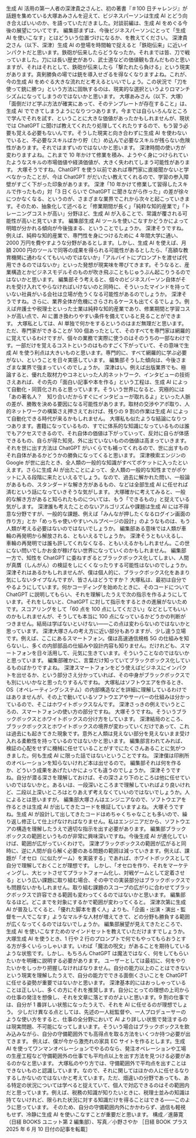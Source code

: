 ###

生成 AI 活用の第一人者の深津貴之さんと、初の著書『＃100 日チャレンジ』が話題を集めている大塚あみさんを迎えて、ビジネスパーソンは生成 AI とどう向き合えばいいのか、を語っていただきました。対談前編は、生成 AI をめぐる今後の展望についてです。
編集部まずは、今後ビジネスパーソンにとって「生成 AI を使いこなす」とはどういう位置づけになるか、を教えてください。
深津貴之さん（以下、深津）生成 AI の登場を時間軸で捉えると「鉄砲伝来」に近いインパクトだと思います。鉄砲が伝来したらどうなったか。それまでは皆、刀で戦っていました。刀には長い歴史があり、武士道などの価値観も含んだものと思いますが、それはそれとして、鉄砲が伝来したら「撃たれたら負ける」という現実があります。真剣勝負の場では銃を導入せざるを得なくなりますよね。これが、今の生成 AI をめぐる大きな流れだと考えるといいでしょう。この状況で「刀を使って銃に勝つ」という方法に固執するのは、現実的な選択というよりロマンチシズムになってしまうのではないかと思います。
大塚あみさん（以下、大塚）「面倒だけど学ぶ方法が確実にあって、そのテンプレートが存在すること」は、生成 AI でできてしまうようになりつつあります。今までは自らいろんなところで学んでそれを試す、ということに大きな価値があったかもしれませんが、現状では ChatGPT に聞けば教えてくれたり処理してくれたりするので、もう習う必要も覚える必要もないんです。そうした現実と向き合わずに生成 AI を使わないでいると、不必要なスキルばかり貯（た）め込んで必要なスキルが残らない危険性があります。それではまずいのではないかと思います。
深津時間の使い方が変わりますよね。これまで 10 年かけて修業を積み、ようやく身につけられていたようなスキルの市場価値や経済価値が、大きく失われてしまう可能性があります。
大塚そうですね。ChatGPT を使う以前であれば専門家に直接聞かないと学べなかったことが、今は ChatGPT がだいたい教えてくれるので、学習の参入障壁がすごく下がった印象があります。
深津「10 年かけて修業して習得したスキルで作ったもの」対「3 日くらいで ChatGPT に聞きながら作った」の差が徐々につかなくなる、というのが、さまざまな業界でこれから次々と起こっていきます。そのため、抽象化して述べると「修業期間が長く」「純粋な知的産業で」「トレーニングコストが高い」分野ほど、生成 AI が入ることで、常識が覆される可能性が高いと見ています。
編集部生成 AI ツールを使いこなすかどうかによって明暗が分かれる傾向が今後強まる、ということでしょうか。
深津そうですね。例えば、純粋な知的産業で、専門性を身につけるために 4 年間大学に通い、2000 万円を費やすような分野があるとします。しかし、生成 AI を使えば、月額 2000 円のツールで同等の成果を得られる可能性があるとしたら、「高額な教育機関に通わなくてもいいのではないか」「アルバイトにプロンプトを渡せば代用できるのではないか」といった発想が現実味を帯びてきます。そうなると、産業構造とかビジネスモデルそのものが吹き飛ぶこともじゅうぶん起こりうるのではないかと思います。
編集部そう考えると、個々のビジネスパーソン自体がそれを受け入れてやらなければいけないのと同時に、そういったマインドを持っていない社員がいる会社は立場が危うくなる可能性があるのでしょうか。
深津そうですね。さらに、業界全体が危機にさらされるケースも出てくるでしょう。例えば弁護士や税理士といった士業は純粋な知的産業であり、修業期間と学習コストが高い点で、AI に置き換わりやすい条件を備えていると見ることができます。
大塚私としては、AI 単独で何かをするというのはまだ無理だと思います。ただ、専門家ができることが 100 個あったとして、そのすべてを専門家は網羅的に覚えているわけですが、個々の業務で実際に使うのはそのうちの一部なわけです。一部だけを覚えるコストというのはものすごく下がっていて、その意味で生成 AI を使う利点は大きいものと思います。専門的に、すべて網羅的に学ぶ必要がない、ということを日々実感しています。
編集部そうした傾向は、今後さまざまな業界で強まっていくのでしょうか。
深津はい。例えば出版業界でも、極論すると、優れた取材力やコネといった人的ネットワーク、インタビューの技術さえあれば、その先の「面白い記事や本を作る」という工程は、生成 AI によって自動化・同質化されると思っています。そういう世界になると、究極的には「あの著名人？　知り合いだからすぐにインタビューが取れるよ」といった人脈の差が、勝敗を決める要因になる可能性があります。取材の交渉やアポ取り、人的ネットワークの構築さえ押さえておけば、残りの 9 割の作業は生成 AI によって自動化できる時代が来るかもしれません。
大塚私も似たような結論になりつつあります。書籍になっているもの、すでに体系的な知識になっているものは誰でもアクセスできるので、それ自体の価値は下がっていって、反対に自らが体感できるもの、自らが得た知見、外に出ていないものの価値は高まっていきます。それを世に出す方法は ChatGPT がいくらでも補ってくれるので、世に出すものそれ自体があるかどうかの勝負になってくると思います。
深津検索エンジンの Google が世に出たとき、全人類の一般的な知識がすべてポケットに入ったといえます。さらに生成 AI が出たことによって、全人類の一般的な知性までがポケットに入る段階に来たといえるでしょう。なので、過去に解かれた問い、一般論があるもの、スタンダードな解き方があるもの、などは全部生成 AI に任せれば済むという話になっていきそうな気がします。
大塚確かに考えてみると、一般的な解き方があると知られたものについては、もう「できるもの」と捉えている気がします。
深津誰も考えたことのないアルゴリズムや課題は生成 AI には不得意な分野ですが、一般的な課題、例えば「みんなが押したくなるログイン画面の作り方」とか「めっちゃ使いやすいヘルプページの設計」のようなものは、もう人類が考える必要はないのではないでしょうか。
編集部ある意味では人類が車輪の再発明から解放される、ともいえるでしょうか。
深津そうともいえるし、車輪の再発明では誰も許してくれなくなる、ともいえるかもしれません。この世にない問いでしかお金が稼げない世界になっていくのかもしれません。
編集部一方で、知性を ChatGPT に委ねすぎるとブラックボックス化してしまい、人間が真贋（しんがん）の検証をしにくくなったりする可能性はないのでしょうか。
深津それはあるかもしれませんが、僕は個人的に、ブラックボックス化をあまり気にしないタイプなんですが、皆さんはどうですか？
大塚私は、最初は自分でやるようにしています。何かコーディングを始めたときに、そのコードについて ChatGPT に説明してもらい、それを理解したうえで次の指示を作るようにしています。それをしないと、ChatGPT に対して指示をするときの進展がないためです。スコアリングをして「60 点を 100 点にしてください」などとしてもいいのかもしれませんが、そうしても本当に 100 点になっているかどうかの判断がつきません。結局は学ばないといけない――この点は変わらないのではないかと思っています。
深津大塚さんの考え方に近い部分もありますが、少し違う立場です。例えば、ここにあるスマートフォン。僕は高速通信規格 5G の仕組みを知らないし、多くの内部部品の仕組みや設計内容も知りません。だけれども、スマートフォンを日々活用して、元気に生きています。そういうことなのではないかと思っています。
編集部確かに、言葉だけ知っていてブラックボックス化しているものばかりですよね。
深津スマートフォンをどう使えばビジネスにインパクトを出せるか、という部分さえ分かっていれば、その中身がブラックボックスでも別にいいかなと思ったりするんですね。
大塚私はソフトウエアを作るとき、OS（オペレーティングシステム）の内部構造などを詳細に理解しているわけではありませんが、その上で動いているソフトウエアやサーバーの仕組みは分かっているので、そこはホワイトボックスなんです。
深津さっきの例えでいうところの、スマートフォンの使い方の部分ですね。
大塚そうですね。そういうブラックボックスとホワイトボックスの分け方をしています。
深津結局のところ、ブラックボックスとホワイトボックスの境界が変わっていくだけであって、これは過去にも起きてきた現象です。意外と人類は見えない部分を見えないまま受け入れる柔軟性を持っているのではないかと思います。
編集部言われてみれば、検証の心配をせずに機械に任せていることがすでにたくさんあることに気がつきました。何も生成 AI に限った話ではないということですね。
深津僕は印刷所のオペレーションを知らないけれど本は出せるので。
編集部それは何を作るか、どういう成果をあげたいかによっても違うのでしょうか。
深津そうですね。自分が潜る深さを理解しておけば、その深さより下のところは他に任せていいのではないかと。あるいは、一段深いところまで理解していればより良いけれど、二段以上深いところはとりあえず考えなくていいのではないでしょうか。人によるとは思いますが。
編集部大塚さんはエンジニアなので、ソフトウエアを作るときは生成 AI が出してきたコードを検証していますよね。
大塚そうですね。生成 AI が設計して出してきたコードはめちゃくちゃなことも多いので、繰り返し修正して仕上げなければなりません。私はエンジニアだから、ソフトウエアの構造を理解したうえで適切な指示を出す必要があります。
編集部ブラックボックスの範囲というものが非常に興味深いですね。今後生成 AI が進化していけば、範囲が広がっていくわけで。
深津ブラックボックスの範囲が広がると同時に、逆に人間が自ら解く必要のある問題の範囲は減っていきます。例えば、課題が「オセロ（に似たゲーム）を実装する」であれば、ホワイトボックスとして自分で理解しておくことが理想です。
しかし、「オセロを作り、それをマーケティングし、大ヒットさせてプラットフォーム化し、対戦ゲームとして定着させる」という広い課題に取り組む場合、その中での実装部分はブラックボックスでも問題ないかもしれません。取り組む課題のスコープの広がりに合わせてブラックボックスで許容できる範囲も変わってくるのではないかと思います。
編集部なるほど。どこまでを対象にするかで範囲が変わってくると。
深津次第に生成 AI が普及してくると、「優れた脚本を書く人」よりも、「企画・出演・演出・監督を一人でこなす」ようなマルチな人材が増えてきて、どの分野も勝負する範囲が広くなってくるのではないでしょうか。
編集部展望が見えてきたところで、生成 AI を使いこなすためのマインドセットを教えていただけますでしょうか。
大塚生成 AI を使うとき、1 行や 2 行のプロンプトで何でもやってもらおうとする方が多くいらっしゃいます。いわば「魔法の呪文」があることを期待しているような状態です。しかし、もちろん ChatGPT は魔法ではなく、何をしてもらいたいかを明確に説明する必要があります。
ユーザーとしては最初に、何をやりたいかをしっかり把握しなければなりません。自分の能力以上のことはできないという現実を理解したうえで、自分の能力でできる面倒くさいことを ChatGPT に任せる姿勢が重要ではないかと思います。
深津基本的にはおっしゃっていることは正しいし、多くの方にそれを推奨します。自分にとっての理想の上司からの仕事の発注を想像し、それを文章に落とすのがよいと思います。9 割の仕事では、自分が 1 番詳しい状態になったうえで、それを AI に任せるのが理想でしょう。
少しだけ異なる点としては、先述の一人総監督や、一人プロデューサーのような使い方をすると、仕事の全分野において AI より詳しい状態で発注するのは現実問題、不可能になってしまいます。そういう場合はブラックボックスを飲み込みながら、自分の守備範囲外でも高得点を取る方法をいくつか持つ必要が出てきます。
例えば、僕が今から激売れの家具 EC サイトを作るとします。生成 AI を使ってワンマンオペレーションでやるのなら、発注オペレーションや工場の生産工程など守備範囲外の仕事でも平均点以上を出す方法を見つける必要があるのかなと思います。
大塚私のやり方では、守備範囲外で平均点を出すことはできないものと認識しています。なので、それに関してはほかの人に任せるなりするしかないのではないかと考えています。ただ、畑違いの分野であっても、ある特定の状況については学べると捉えていて、個人で対応できるのはその範囲内だと思っています。例えば、税務の知識が知りたいときに、税理士並みの知識は持てないけれど、限られた状況に対する知識だけを得ることはできる――このように思っています。
そのため、自分の守備範囲内外にかかわらず、過信も軽視もせず、冷静に生成 AI を使いこなすことが重要だと思います。
構成／進藤寛（日経 BOOKS ユニット第 2 編集部）、写真／小野さやか
［日経 BOOK プラス 2025 年 6 月 10 日付の記事を転載］

